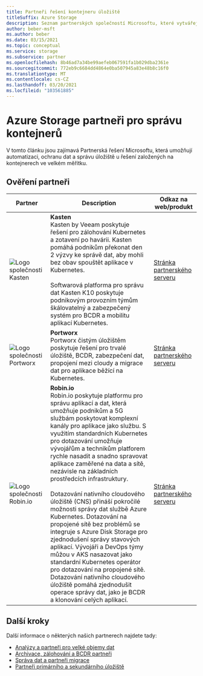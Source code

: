```yaml
---
title: Partneři řešení kontejneru úložiště
titleSuffix: Azure Storage
description: Seznam partnerských společností Microsoftu, které vytvářejí zákaznická řešení pro kontejnery s Azure Storage
author: beber-msft
ms.author: beber
ms.date: 03/15/2021
ms.topic: conceptual
ms.service: storage
ms.subservice: partner
ms.openlocfilehash: 8b46ad7a34be99aefeb067591fa1b029dba2361e
ms.sourcegitcommit: 772eb9c6684dd4864e0ba507945a83e48b8c16f0
ms.translationtype: MT
ms.contentlocale: cs-CZ
ms.lasthandoff: 03/20/2021
ms.locfileid: "103561885"
---
```

# <a name="azure-storage-container-management-partners"></a>Azure Storage partneři pro správu kontejnerů

V tomto článku jsou zajímavá Partnerská řešení Microsoftu, která umožňují automatizaci, ochranu dat a správu úložiště u řešení založených na kontejnerech ve velkém měřítku.

## <a name="verified-partners"></a>Ověření partneři

| Partner | Description | Odkaz na web/produkt |
| ------- | ----------- | -------------------- |
| ![Logo společnosti Kasten](./media/kasten-logo.png) |**Kasten**<br>Kasten by Veeam poskytuje řešení pro zálohování Kubernetes a zotavení po havárii. Kasten pomáhá podnikům překonat den 2 výzvy ke správě dat, aby mohli bez obav spouštět aplikace v Kubernetes.<br><br>Softwarová platforma pro správu dat Kasten K10 poskytuje podnikovým provozním týmům škálovatelný a zabezpečený systém pro BCDR a mobilitu aplikací Kubernetes.|[Stránka partnerského serveru](https://docs.kasten.io/latest/install/azure/azure.html)|
| ![Logo společnosti Portworx](./media/portworx-logo.png) |**Portworx**<br>Portworx čistým úložištěm poskytuje řešení pro trvalé úložiště, BCDR, zabezpečení dat, propojení mezi cloudy a migrace dat pro aplikace běžící na Kubernetes.|[Stránka partnerského serveru](https://portworx.com/azure/)|
| ![Logo společnosti <n/>Robin.io](./media/robin-logo.png) |**<n/>Robin.io**<br>Robin.io poskytuje platformu pro správu aplikací a dat, která umožňuje podnikům a 5G službám poskytovat komplexní kanály pro aplikace jako službu. S využitím standardních Kubernetes pro dotazování umožňuje vývojářům a technikům platforem rychle nasadit a snadno spravovat aplikace zaměřené na data a sítě, nezávisle na základních prostředcích infrastruktury.<br><br>Dotazování nativního cloudového úložiště (CNS) přináší pokročilé možnosti správy dat službě Azure Kubernetes. Dotazování na propojené sítě bez problémů se integruje s Azure Disk Storage pro zjednodušení správy stavových aplikací. Vývojáři a DevOps týmy můžou v AKS nasazovat jako standardní Kubernetes operátor pro dotazování na propojené sítě. Dotazování nativního cloudového úložiště pomáhá zjednodušit operace správy dat, jako je BCDR a klonování celých aplikací. |[Stránka partnerského serveru](https://robin.io/robin-cloud-native-storage-for-microsoft-aks/)|

## <a name="next-steps"></a>Další kroky

Další informace o některých našich partnerech najdete tady:

- [Analýzy a partneři pro velké objemy dat](..\analytics\partner-overview.md)
- [Archivace, zálohování a BCDR partneři](..\backup-archive-disaster-recovery\partner-overview.md)
- [Správa dat a partneři migrace](..\data-management\partner-overview.md)
- [Partneři primárního a sekundárního úložiště](..\primary-secondary-storage\partner-overview.md)